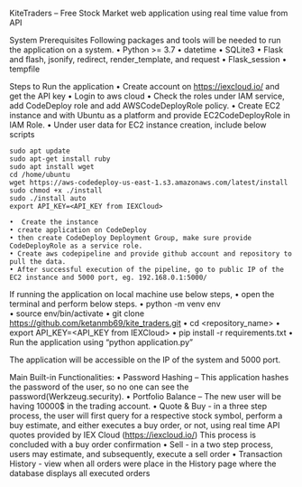 KiteTraders – Free Stock Market web application using real time value from API

System Prerequisites 
Following packages and tools will be needed to run the application on a system.
    • Python >= 3.7
    • datetime
    • SQLite3
    • Flask and flash, jsonify, redirect, render_template, and request
    • Flask_session
    • tempfile

Steps to Run the application
    • Create account on https://iexcloud.io/ and get the API key
    • Login to aws cloud
    • Check the roles under IAM service, add CodeDeploy role and  add AWSCodeDeployRole policy.
    • Create EC2 instance and with Ubuntu as a platform and provide EC2CodeDeployRole in IAM Role.
    • Under user data for EC2 instance creation, include below scripts

	sudo apt update
	sudo apt-get install ruby
	sudo apt install wget
	cd /home/ubuntu
	wget https://aws-codedeploy-us-east-1.s3.amazonaws.com/latest/install
	sudo chmod +x ./install
	sudo ./install auto
	export API_KEY=<API_KEY from IEXCloud>

    •  Create the instance
    • create application on CodeDeploy
    • then create CodeDeploy Deployment Group, make sure provide CodeDeployRole as a service role.
    • Create aws codepipeline and provide github account and repository to pull the data.
    • After successful execution of the pipeline, go to public IP of the EC2 instance and 5000 port, eg. 192.168.0.1:5000/

If running the application on local machine use below steps,
    • open the terminal and perform below steps. 
    • python -m venv env   
    • source env/bin/activate
    • git clone https://github.com/ketanmb69/kite_traders.git
    • cd <repository_name>
    • export API_KEY=<API_KEY from IEXCloud>
    • pip install -r requirements.txt
    • Run the application using “python application.py”

The application will be accessible on the IP of the system and 5000 port.

Main Built-in Functionalities:
    • Password Hashing – This application hashes the password of the user, so no one can see the password(Werkzeug.security).
    • Portfolio Balance – The new user will be having 10000$ in the trading account.
    • Quote & Buy - in a three step process, the user will first query for a respective stock symbol, perform a buy estimate, and either executes a buy order, or not, using real time API quotes provided by IEX Cloud (https://iexcloud.io/) This process is concluded with a buy order confirmation
    • Sell - in a two step process, users may estimate, and subsequently, execute a sell order
    • Transaction History - view when all orders were place in the History page where the database displays all executed orders
